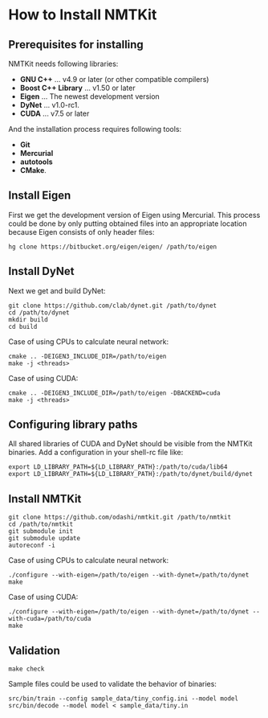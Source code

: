 How to Install NMTKit
=====================


Prerequisites for installing
----------------------------

NMTKit needs following libraries:

* **GNU C++** ... v4.9 or later (or other compatible compilers)
* **Boost C++ Library** ... v1.50 or later
* **Eigen** ... The newest development version
* **DyNet** ... v1.0-rc1.
* **CUDA** ... v7.5 or later


And the installation process requires following tools:

* **Git**
* **Mercurial**
* **autotools**
* **CMake**.


Install Eigen
-------------

First we get the development version of Eigen using Mercurial.
This process could be done by only putting obtained files into an appropriate
location because Eigen consists of only header files:

    hg clone https://bitbucket.org/eigen/eigen/ /path/to/eigen


Install DyNet
-------------

Next we get and build DyNet:

    git clone https://github.com/clab/dynet.git /path/to/dynet
    cd /path/to/dynet
    mkdir build
    cd build

Case of using CPUs to calculate neural network:

    cmake .. -DEIGEN3_INCLUDE_DIR=/path/to/eigen
    make -j <threads>

Case of using CUDA:

    cmake .. -DEIGEN3_INCLUDE_DIR=/path/to/eigen -DBACKEND=cuda
    make -j <threads>


Configuring library paths
-------------------------

All shared libraries of CUDA and DyNet should be visible from the NMTKit
binaries.
Add a configuration in your shell-rc file like:

    export LD_LIBRARY_PATH=${LD_LIBRARY_PATH}:/path/to/cuda/lib64
    export LD_LIBRARY_PATH=${LD_LIBRARY_PATH}:/path/to/dynet/build/dynet


Install NMTKit
--------------

    git clone https://github.com/odashi/nmtkit.git /path/to/nmtkit
    cd /path/to/nmtkit
    git submodule init
    git submodule update
    autoreconf -i

Case of using CPUs to calculate neural network:

    ./configure --with-eigen=/path/to/eigen --with-dynet=/path/to/dynet
    make

Case of using CUDA:

    ./configure --with-eigen=/path/to/eigen --with-dynet=/path/to/dynet --with-cuda=/path/to/cuda
    make


Validation
----------

    make check

Sample files could be used to validate the behavior of binaries:

    src/bin/train --config sample_data/tiny_config.ini --model model
    src/bin/decode --model model < sample_data/tiny.in
